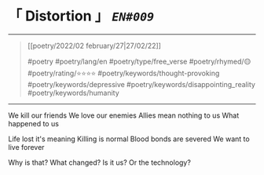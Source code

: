 # &#12300; Distortion &#12301; *`EN#009`*

---

>  [[poetry/2022/02 february/27|27/02/22]]
> 
> #poetry 
> #poetry/lang/en 
> #poetry/type/free_verse 
> #poetry/rhymed/🟡 
> #poetry/rating/⭐⭐⭐⭐ 
> #poetry/keywords/thought-provoking #poetry/keywords/depressive #poetry/keywords/disappointing_reality  #poetry/keywords/humanity 

---

We kill our friends
We love our enemies
Allies mean nothing to us
What happened to us

Life lost it's meaning
Killing is normal
Blood bonds are severed
We want to live forever

Why is that?
What changed?
Is it us?
Or the technology?